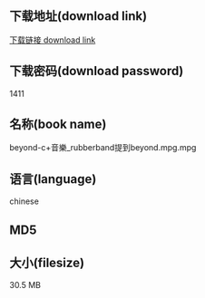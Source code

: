 ## 下载地址(download link)
[下载链接 download link](https://tutu365.netlify.app/?s=beyond-c%2B%E9%9F%B3%E6%A8%82_rubberband%E6%8F%90%E5%88%B0beyond.mpg)

## 下载密码(download password)
1411

## 名称(book name)
beyond-c+音樂_rubberband提到beyond.mpg.mpg

## 语言(language)
chinese

## MD5


## 大小(filesize)
30.5 MB
